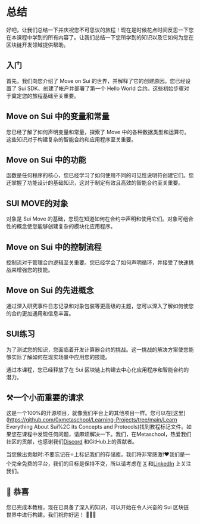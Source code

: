 # 总结

好吧，让我们总结一下并庆祝您不可思议的旅程！现在是时候花点时间反思一下您在本课程中学到的所有内容了。让我们总结一下您所学到的知识以及它如何为您在区块链开发领域提供帮助。

##  入门

首先，我们向您介绍了 Move on Sui 的世界，并解释了它的创建原因。您已经设置了 Sui SDK、创建了帐户并部署了第一个 Hello World 合约。这些初始步骤对于奠定您的旅程基础至关重要。

## Move on Sui 中的变量和常量

您已经了解了如何声明变量和常量，探索了 Move 中的各种数据类型和运算符。这些知识对于构建复杂的智能合约和应用程序至关重要。

## Move on Sui 中的功能

函数是任何程序的核心，您已经学习了如何使用不同的可见性说明符创建它们。您还掌握了功能设计的基础知识，这对于制定有效且高效的智能合约至关重要。

## SUI MOVE的对象

对象是 Sui Move 的基础，您现在知道如何在合约中声明和使用它们。对象可组合性的概念使您能够创建复杂的模块化应用程序。

## Move on Sui 中的控制流程

控制流对于管理合约逻辑至关重要。您已经学会了如何声明循环，并接受了快速挑战来增强您的技能。

## Move on Sui 的先进概念

通过深入研究事件日志记录和对象包装等更高级的主题，您可以深入了解如何使您的合约更加通用和信息丰富。

## SUI练习

为了测试您的知识，您面临着开发计算器合约的挑战。这一挑战的解决方案使您能够实际了解如何在现实场景中应用您的技能。

通过本课程，您已经释放了在 Sui 区块链上构建去中心化应用程序和智能合约的潜力。

## ⚒️一个小而重要的请求

这是一个100%的开源项目，就像我们平台上的其他项目一样。您可以在[这里](https://github.com/0xmetaschool/Learning-Projects/tree/main/Learn Everything About Sui%2C its Concepts and Protocols)找到教程标记文件。如果您在课程中发现任何问题，请麻烦解决一下。我们，在Metaschool，热爱我们社区的贡献，也感谢我们[Discord](https://discord.com/invite/vbVMUwXWgc) 和GitHub上的贡献者。

当您做出贡献时:不要忘记在⭐️上标记我们的存储库。我们将非常感激!❤️我们是一个完全免费的平台，我们的目标是保持不变，所以请考虑在 [X](https://bit.ly/everything-about-sui-course-twitter) 和[LinkedIn](https://bit.ly/everything-about-sui-course-linkedin) 上关注我们。

##  🎊 恭喜

您已完成本教程，现在已具备了深入的知识，可以开始在令人兴奋的 Sui 区块链世界中进行构建。我们祝你好运！ ✌🏻🔮